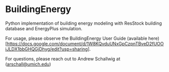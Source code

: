 # BuildingEnergy
Python implementation of building energy modeling with ResStock building database and EnergyPlus simulation.

For usage, please observe the BuildingEnergy User Guide (available here)[https://docs.google.com/document/d/1W8KQvduUNxGpCzpnTBveD2fUOOiJLDX1bbGHQGjDhyg/edit?usp=sharing].

For questions, please reach out to Andrew Schallwig at (arschall@umich.edu)
